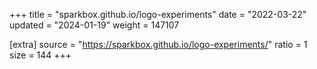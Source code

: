 +++
title = "sparkbox.github.io/logo-experiments"
date = "2022-03-22"
updated = "2024-01-19"
weight = 147107

[extra]
source = "https://sparkbox.github.io/logo-experiments/"
ratio = 1
size = 144
+++
